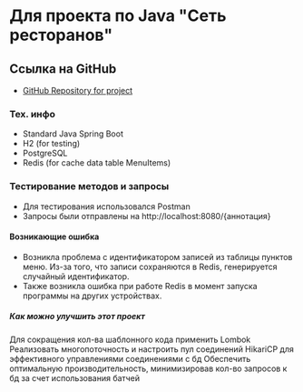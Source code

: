 # Для проекта по Java "Сеть ресторанов"

## Ссылка на GitHub

* [GitHub Repository for project](https://github.com/burlak87/java-exam-project)

### Тех. инфо

* Standard Java Spring Boot
* H2 (for testing)
* PostgreSQL 
* Redis (for cache data table MenuItems)

### Тестирование методов и запросы

- Для тестирования использовался Postman
- Запросы были отправлены на http://localhost:8080/{аннотация}

#### Возникающие ошибка

- Возникла проблема с идентификатором записей из таблицы пунктов меню. Из-за того, что записи сохраняются в Redis, генерируется случайный идентификатор.
- Также возникла ошибка при работе Redis в момент запуска программы на других устройствах.

##### Как можно улучшить этот проект

Для сокращения кол-ва шаблонного кода применить Lombok
Реализовать многопоточность и настроить пул соединений HikariCP для эффективного управлениями соединениями с бд
Обеспечить оптимальную производительность, минимизировав кол-во запросов к бд за счет использования батчей
